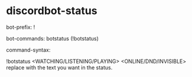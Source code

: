 # discordbot-status

bot-prefix: !

bot-commands: botstatus (!botstatus)

command-syntax:

!botstatus <WATCHING/LISTENING/PLAYING> <ONLINE/DND/INVISIBLE> <STATUS>
replace <STATUS> with the text you want in the status.
